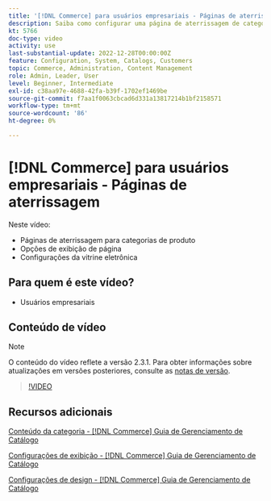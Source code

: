 ```yaml
---
title: '[!DNL Commerce] para usuários empresariais - Páginas de aterrissagem'
description: Saiba como configurar uma página de aterrissagem de categoria e controlar a aparência.
kt: 5766
doc-type: video
activity: use
last-substantial-update: 2022-12-28T00:00:00Z
feature: Configuration, System, Catalogs, Customers
topic: Commerce, Administration, Content Management
role: Admin, Leader, User
level: Beginner, Intermediate
exl-id: c38aa97e-4688-42fa-b39f-1702ef1469be
source-git-commit: f7aa1f0063cbcad6d331a13817214b1bf2158571
workflow-type: tm+mt
source-wordcount: '86'
ht-degree: 0%

---
```


# [!DNL Commerce] para usuários empresariais - Páginas de aterrissagem

Neste vídeo:

- Páginas de aterrissagem para categorias de produto
- Opções de exibição de página
- Configurações da vitrine eletrônica

## Para quem é este vídeo?

- Usuários empresariais

## Conteúdo de vídeo

>[!NOTE]
>
>O conteúdo do vídeo reflete a versão 2.3.1. Para obter informações sobre atualizações em versões posteriores, consulte as [notas de versão](https://experienceleague.adobe.com/docs/commerce-operations/release/notes/overview.html).

>[!VIDEO](https://video.tv.adobe.com/v/36388?quality=12&learn=on)

## Recursos adicionais

[Conteúdo da categoria - [!DNL Commerce] Guia de Gerenciamento de Catálogo](https://experienceleague.adobe.com/docs/commerce-admin/catalog/categories/create/categories-content-settings.html)

[Configurações de exibição - [!DNL Commerce] Guia de Gerenciamento de Catálogo](https://experienceleague.adobe.com/docs/commerce-admin/catalog/categories/create/categories-display-settings.html)

[Configurações de design - [!DNL Commerce] Guia de Gerenciamento de Catálogo](https://experienceleague.adobe.com/docs/commerce-admin/catalog/categories/create/categories-custom-design.html)
